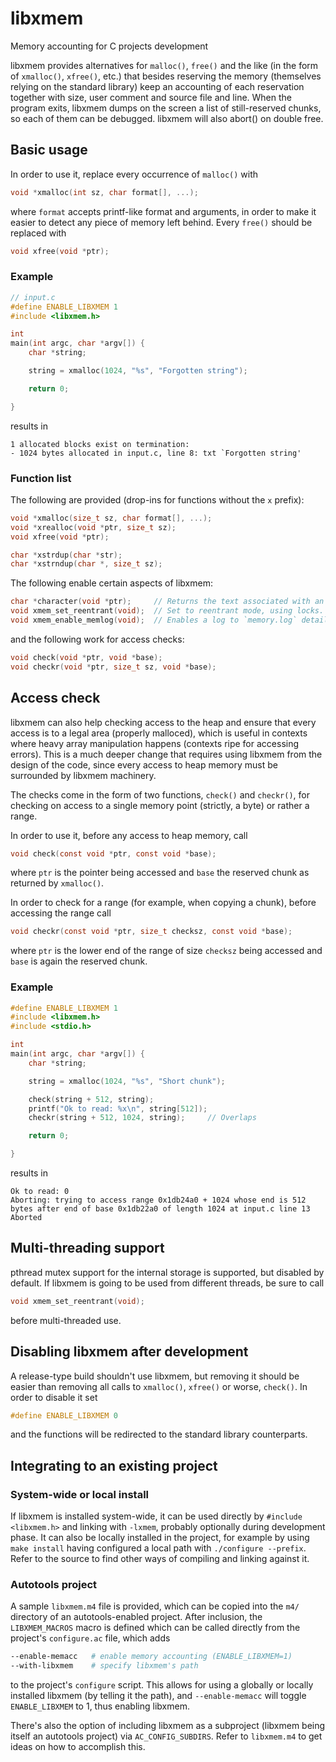 # libxmem
Memory accounting for C projects development

libxmem provides alternatives for `malloc()`, `free()` and the like (in the form of `xmalloc()`, `xfree()`, etc.)
that besides reserving the memory (themselves relying on the standard library) keep an accounting of each reservation
together with size, user comment and source file and line. When the program exits, libxmem dumps on the screen a list
of still-reserved chunks, so each of them can be debugged. libxmem will also abort() on double free.


## Basic usage
In order to use it, replace every occurrence of `malloc()` with

```C
void *xmalloc(int sz, char format[], ...);
```

where `format` accepts printf-like format and arguments, in order to make it easier to detect any piece of memory left
behind. Every `free()` should be replaced with

```C
void xfree(void *ptr);
```

### Example
```C
// input.c
#define ENABLE_LIBXMEM 1
#include <libxmem.h>

int
main(int argc, char *argv[]) {
    char *string;

    string = xmalloc(1024, "%s", "Forgotten string");

    return 0;

}
```
results in
```
1 allocated blocks exist on termination:
- 1024 bytes allocated in input.c, line 8: txt `Forgotten string'
```

### Function list
The following are provided (drop-ins for functions without the `x` prefix):
```C
void *xmalloc(size_t sz, char format[], ...);
void *xrealloc(void *ptr, size_t sz);
void xfree(void *ptr);

char *xstrdup(char *str);
char *xstrndup(char *, size_t sz);
```
The following enable certain aspects of libxmem:
```C
char *character(void *ptr);     // Returns the text associated with an allocation
void xmem_set_reentrant(void);  // Set to reentrant mode, using locks. Essential for multithreading.
void xmem_enable_memlog(void);  // Enables a log to `memory.log` detailing every operation for debugging.
```
and the following work for access checks:
```C
void check(void *ptr, void *base);
void checkr(void *ptr, size_t sz, void *base);
```

## Access check
libxmem can also help checking access to the heap and ensure that every access is to a legal area (properly malloced),
which is useful in contexts where heavy array manipulation happens (contexts ripe for accessing errors). This is a much
deeper change that requires using libxmem from the design of the code, since every access to heap memory must be
surrounded by libxmem machinery.

The checks come in the form of two functions, `check()` and `checkr()`, for checking on access to a single memory point
(strictly, a byte) or rather a range.

In order to use it, before any access to heap memory, call
```C
void check(const void *ptr, const void *base);
```
where `ptr` is the pointer being accessed and `base` the reserved chunk as returned by `xmalloc()`.

In order to check for a range (for example, when copying a chunk), before accessing the range call
```C
void checkr(const void *ptr, size_t checksz, const void *base);
```
where `ptr` is the lower end of the range of size `checksz` being accessed and `base` is again the reserved chunk.

### Example
```C
#define ENABLE_LIBXMEM 1
#include <libxmem.h>
#include <stdio.h>

int
main(int argc, char *argv[]) {
    char *string;

    string = xmalloc(1024, "%s", "Short chunk");

    check(string + 512, string);
    printf("Ok to read: %x\n", string[512]);
    checkr(string + 512, 1024, string);     // Overlaps

    return 0;

}

```
results in
```
Ok to read: 0
Aborting: trying to access range 0x1db24a0 + 1024 whose end is 512 bytes after end of base 0x1db22a0 of length 1024 at input.c line 13
Aborted
```

## Multi-threading support
pthread mutex support for the internal storage is supported, but disabled by default. If libxmem is
going to be used from different threads, be sure to call
```C
void xmem_set_reentrant(void);
```
before multi-threaded use.

## Disabling libxmem after development
A release-type build shouldn't use libxmem, but removing it should be easier than removing all calls
to `xmalloc()`, `xfree()` or worse, `check()`. In order to disable it set
```C
#define ENABLE_LIBXMEM 0
```
and the functions will be redirected to the standard library counterparts.

## Integrating to an existing project

### System-wide or local install
If libxmem is installed system-wide, it can be used directly by `#include <libxmem.h>` and linking with `-lxmem`,
probably optionally during development phase. It can also be locally installed in the project, for example by using
`make install` having configured a local path with `./configure --prefix`. Refer to the source to find other ways of
compiling and linking against it.

### Autotools project
A sample `libxmem.m4` file is provided, which can be copied into the `m4/` directory of an autotools-enabled project.
After inclusion, the `LIBXMEM_MACROS` macro is defined which can be called directly from the project's `configure.ac`
file, which adds
```sh
--enable-memacc   # enable memory accounting (ENABLE_LIBXMEM=1)
--with-libxmem    # specify libxmem's path
```
to the project's `configure` script. This allows for using a globally or locally installed libxmem (by telling it the
path), and `--enable-memacc` will toggle `ENABLE_LIBXMEM` to 1, thus enabling libxmem.

There's also the option of including libxmem as a subproject (libxmem being itself an autotools project) via
`AC_CONFIG_SUBDIRS`. Refer to `libxmem.m4` to get ideas on how to accomplish this.
